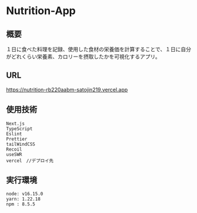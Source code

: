 # Nutrition-App


## 概要
１日に食べた料理を記録、使用した食材の栄養価を計算することで、１日に自分がどれくらい栄養素、カロリーを摂取したかを可視化するアプリ。

## URL
https://nutrition-rb220aabm-satojin219.vercel.app

## 使用技術
```
Next.js
TypeScript
Eslint
Prettier
tailWindCSS
Recoil
useSWR
vercel　//デプロイ先
```

## 実行環境
```
node: v16.15.0
yarn: 1.22.18
npm : 8.5.5
```
